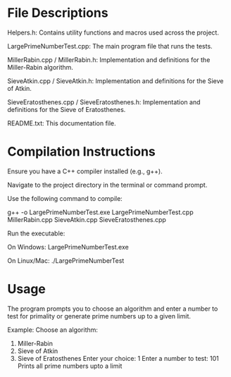# File Descriptions

Helpers.h: Contains utility functions and macros used across the project.

LargePrimeNumberTest.cpp: The main program file that runs the tests.

MillerRabin.cpp / MillerRabin.h: Implementation and definitions for the Miller-Rabin algorithm.

SieveAtkin.cpp / SieveAtkin.h: Implementation and definitions for the Sieve of Atkin.

SieveEratosthenes.cpp / SieveEratosthenes.h: Implementation and definitions for the Sieve of Eratosthenes.

README.txt: This documentation file.

# Compilation Instructions

Ensure you have a C++ compiler installed (e.g., g++).

Navigate to the project directory in the terminal or command prompt.

Use the following command to compile:

g++ -o LargePrimeNumberTest.exe LargePrimeNumberTest.cpp MillerRabin.cpp SieveAtkin.cpp SieveEratosthenes.cpp

Run the executable:

On Windows: LargePrimeNumberTest.exe

On Linux/Mac: ./LargePrimeNumberTest

# Usage

The program prompts you to choose an algorithm and enter a number to test for primality or generate prime numbers up to a given limit.

Example:
Choose an algorithm:
1. Miller-Rabin
2. Sieve of Atkin
3. Sieve of Eratosthenes
Enter your choice: 1
Enter a number to test: 101
Prints all prime numbers upto a limit